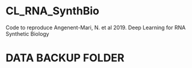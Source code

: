 # CL_RNA_SynthBio
Code to reproduce Angenent-Mari, N. et al 2019. Deep Learning for RNA Synthetic Biology

# DATA BACKUP FOLDER
